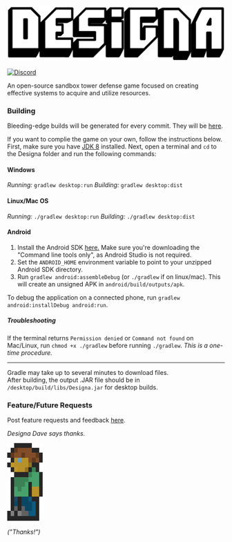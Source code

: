 ![logo](web/logo.png)

[![Discord](https://img.shields.io/discord/766121641247375371.svg)](https://discord.gg/ZKfy8P7)

An open-source sandbox tower defense game focused on creating effective systems to acquire and utilize resources.

### Building

Bleeding-edge builds will be generated for every commit. They will be [here](https://github.com/iwilkey/Designa/releases).

If you want to complie the game on your own, follow the instructions below.
First, make sure you have [JDK 8](https://adoptopenjdk.net/) installed. 
Next, open a terminal and `cd` to the Designa folder and run the following commands:

#### Windows

_Running:_ `gradlew desktop:run`
_Building:_ `gradlew desktop:dist`

#### Linux/Mac OS

_Running:_ `./gradlew desktop:run`
_Building:_ `./gradlew desktop:dist`

#### Android

1. Install the Android SDK [here.](https://developer.android.com/studio#downloads) Make sure you're downloading the "Command line tools only", as Android Studio is not required.
2. Set the `ANDROID_HOME` environment variable to point to your unzipped Android SDK directory.
3. Run `gradlew android:assembleDebug` (or `./gradlew` if on linux/mac). This will create an unsigned APK in `android/build/outputs/apk`.

To debug the application on a connected phone, run `gradlew android:installDebug android:run`.

##### Troubleshooting

If the terminal returns `Permission denied` or `Command not found` on Mac/Linux, run `chmod +x ./gradlew` before running `./gradlew`. *This is a one-time procedure.*

---

Gradle may take up to several minutes to download files. <br>
After building, the output .JAR file should be in `/desktop/build/libs/Designa.jar` for desktop builds.


### Feature/Future Requests

Post feature requests and feedback [here](https://discord.gg/ZKfy8P7).

*Designa Dave says thanks.*

![dave](web/dave.png)

*("Thanks!")*
